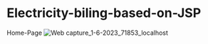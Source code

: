 # Electricity-biling-based-on-JSP
Home-Page
![Web capture_1-6-2023_71853_localhost](https://github.com/Aryanchaturvedi7/Electricity-biling-based-on-JSP/assets/104296837/3a049164-4d35-40d8-ac07-1900c593412b)



